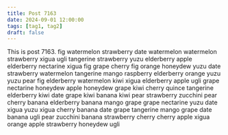 ```yaml
---
title: Post 7163
date: 2024-09-01 12:00:00
tags: [tag1, tag2]
draft: false
---
```

This is post 7163.
fig
watermelon
strawberry
date
watermelon
watermelon
strawberry
xigua
ugli
tangerine
strawberry
yuzu
elderberry
apple
elderberry
nectarine
xigua
fig
grape
cherry
fig
orange
honeydew
yuzu
date
strawberry
watermelon
tangerine
mango
raspberry
elderberry
orange
yuzu
yuzu
pear
fig
elderberry
watermelon
kiwi
xigua
elderberry
apple
ugli
grape
nectarine
honeydew
apple
honeydew
grape
kiwi
cherry
quince
tangerine
elderberry
kiwi
date
grape
kiwi
banana
kiwi
pear
strawberry
zucchini
pear
cherry
banana
elderberry
banana
mango
grape
grape
nectarine
yuzu
date
xigua
yuzu
xigua
cherry
banana
date
grape
tangerine
mango
grape
date
banana
ugli
pear
zucchini
banana
strawberry
cherry
cherry
apple
xigua
orange
apple
strawberry
honeydew
ugli
